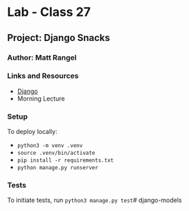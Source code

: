 # Lab - Class 27

## Project:  Django Snacks

### Author: Matt Rangel

### Links and Resources

- [Django](https://www.djangoproject.com)
- Morning Lecture

### Setup

To deploy locally:

- `python3 -m venv .venv`
- `source .venv/bin/activate`
- `pip install -r requirements.txt`
- `python manage.py runserver`

### Tests

To initiate tests, run `python3 manage.py test`# django-models
